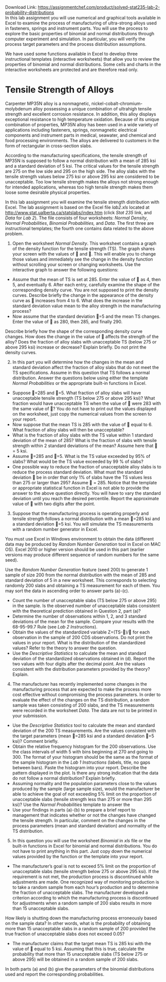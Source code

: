 Download Link: https://assignmentchef.com/product/solved-stat235-lab-2-probability-distributions
<br>
In this lab assignment you will use numerical and graphical tools available in Excel to examine the process of manufacturing of ultra-strong alloys used in fasteners, springs and instrument parts. You will use the process to explore the basic properties of binomial and normal distributions through computer experiment and simulation. In particular, you will verify the process target parameters and the process distribution assumptions.




We have used some functions available in Excel to develop three instructional templates (interactive worksheets) that allow you to review the properties of binomial and normal distributions. Some cells and charts in the interactive worksheets are protected and are therefore read only.

<h1>                                     Tensile Strength of Alloys</h1>

Carpenter MP35N alloy is a nonmagnetic, nickel-cobalt-chromium-molybdenum alloy possessing a unique combination of ultrahigh tensile strength and excellent corrosion resistance. In addition, this alloy displays exceptional resistance to high temperature oxidation. Because of its unique combination of properties, MP35N alloy has been used in a wide variety of applications including fasteners, springs, nonmagnetic electrical components and instrument parts in medical, seawater, and chemical and food processing environments. The alloys are delivered to customers in the form of rectangular in cross-section slabs.

According to the manufacturing specifications, the tensile strength of MP35N is supposed to follow a normal distribution with a mean of 285 ksi and a standard deviation of 5 ksi. The critical values for the tensile strength are 275 on the low side and 295 on the high side. The alloy slabs with the tensile strength values below 275 ksi or above 295 ksi are considered to be unacceptable. Too low tensile strength makes the alloys not strong enough for intended applications, whereas too high tensile strength makes them loose some desirable physical properties.




In this lab assignment you will examine the tensile strength distribution with Excel. The lab assignment is based on the Excel file <em>lab2.xls</em> located at http://www.stat.ualberta.ca/statslabs/index.htm (click <em>Stat 235</em> link, and <em>Data </em>for<em> Lab 2</em>). The file consists of four worksheets: <em>Normal Density</em>, <em>Normal Probabilities</em>, <em>Binomial Probabilities,</em> and <em>Data</em>. The first three are instructional templates; the fourth one contains data related to the above problem.

<ol>

 <li>Open the worksheet <em>Normal Density</em>. This worksheet contains a graph of the density function for the tensile strength (TS). The graph shares your screen with the values of  and . This will enable you to change those values and immediately see the change in the density function without scrolling your screen or changing worksheets. Use the interactive graph to answer the following questions:</li>

</ol>

<ul>

 <li>Assume that the mean of TS is set at 285.  Enter the value of  as 4, then 5, and eventually 6. After each entry, carefully examine the shape of the corresponding density curve. You are not supposed to print the density curves. Describe briefly the change in the appearance of the density curve as  increases from 4 to 6. What does the increase in the standard deviation value mean to the alloy strength in the  manufacturing process?</li>

 <li>Now assume that the standard deviation =5 and the mean TS changes. Enter the value of  as 280, then 285, and finally 290.</li>

</ul>

Describe briefly how the shape of the corresponding density curve changes. How does the change in the value of  affects the strength of the alloy? Does the fraction of alloy slabs with unacceptable TS (below 275 or above 295 ksi) increase or decrease? Explain briefly. Do not print the density curves.

<ol start="2">

 <li>In this part you will determine how the changes in the mean and standard deviation affect the fraction of alloy slabs that do not meet the TS specifications. Assume in this question that TS follows a normal distribution. Answer the questions below using either the template <em>Normal Probabilities</em> or the appropriate built-in functions in Excel.</li>

</ol>

<ul>

 <li>Suppose =285 and =5. What fraction of alloy slabs will have unacceptable tensile strength (TS below 275 or above 295 ksi)? What fraction would have unacceptable TS when the value of  were 283 with the same value of ? You do not have to print out the values displayed on the worksheet, just copy the numerical values from the screen to your report.</li>

 <li>Now suppose that the mean TS is 285 with the value of  equal to 6. What fraction of alloy slabs will then be unacceptable?</li>

 <li>What is the fraction of alloy slabs with the TS value within 1 standard deviation of the mean of 285? What is the fraction of slabs with tensile strength within 2 standard deviations of the mean? Assume here that  = 5 ksi.</li>

 <li>Assume =285 and =5. What is the TS value exceeded by 95% of slabs? What would be the TS value exceeded by 99 % of slabs?</li>

 <li>One possible way to reduce the fraction of unacceptable alloy slabs is to reduce the process standard deviation. What must the standard deviation  be in order that only 1% of slabs have the TS values less than 275 or larger than 295? Assume  = 285. Notice that the template or appropriate statistical function in Excel is not able to provide the answer to the above question directly. You will have to vary the standard deviation until you reach the desired percentile. Report the approximate value of  with two digits after the point.</li>

</ul>

<ol start="3">

 <li>Suppose that the manufacturing process is operating properly and tensile strength follows a normal distribution with a mean =285 ksi and a standard deviation =5 ksi. You will simulate the TS measurements with a random number generator in Excel.</li>

</ol>

You must use Excel in Windows environment to obtain the data (different data may be produced by <em>Random Number Generation </em>tool in Excel on MAC OS). Excel 2010 or higher version should be used in this part (earlier versions may produce different sequence of random numbers for the same seed).




Use the <em>Random Number Generation </em>feature (seed 200) to generate 1 sample of size 200 from the normal distribution with the mean of 285 and standard deviation of 5 in a new worksheet.  This corresponds to selecting randomly 200 slabs and obtaining a TS measurement for each of them. You may sort the data in ascending order to answer parts (a)-(c).

<ul>

 <li>Count the number of unacceptable slabs (TS below 275 or above 295) in the sample. Is the observed number of unacceptable slabs consistent with the theoretical prediction obtained in Question 2, part (a)?</li>

 <li>Determine the number of observations within 1, 2, and 3 standard deviations of the mean for the sample. Compare your results with the 68-95-99.7 Rule (see <em>Lab 2 Instructions</em>).</li>

 <li>Obtain the values of the standardized variable Z=(TS-)/ for each observation in the sample of 200 CDS observations.  Do not print the values in your report. What is the  distribution of the standardized values? Refer to the theory to answer the question.</li>

 <li>Use the <em>Descriptive Statistics</em> to calculate the mean and standard deviation of the standardized observations obtained in (d). Report the two values with four digits after the  decimal point. Are the values consistent with the distribution parameters provided by the  theory? Explain.</li>

</ul>

<ol start="4">

 <li>The manufacturer has recently implemented some changes in the manufacturing process that are expected to make the process more cost effective without compromising the process parameters. In order to evaluate the effect of the changes on the TS distribution, a random sample was taken consisting of 200 slabs, and the TS measurements were recorded in the worksheet <em>Data</em>. The data are not to be printed in your submission.</li>

</ol>

<ul>

 <li>Use the <em>Descriptive Statistics</em> tool to calculate the  mean and standard deviation of the 200 TS measurements. Are the values consistent with the target parameters (mean =285 ksi and a standard deviation =5 ksi)? Comment briefly.</li>

 <li>Obtain the relative frequency histogram for the 200 observations. Use the class intervals of width 5 with bins beginning at 270 and going to 300. The format of your histogram should be the same as the format of the sample histogram in the <em>Lab 1 Instructions</em> (labels, title, no gaps between bars). Paste the histogram into your report. Describe the pattern displayed in the plot. Is there any strong indication that the data do not follow a normal distribution? Explain briefly.</li>

 <li>Assuming normality and the population parameters close to the values produced by the sample (large sample size), would the manufacturer be able to achieve the goal of not  exceeding 5% limit on the proportion of unacceptable slabs (tensile strength less than  275 or more than 295 ksi)? Use the <em>Normal Probabilities</em> template to answer the</li>

 <li>Use your findings in parts (a)-(b) to prepare a brief report to management that indicates whether or not the changes have changed the tensile strength. In particular,  comment on the changes in the process parameters (mean and standard deviation) and  normality of the TS distribution.</li>

</ul>

<ol start="5">

 <li>In this question you will use the worksheet <em>Binomial</em> in <em>xls</em> file or the built-in functions in Excel for binomial and normal distributions. You do not have to print anything in this part. Just copy down the numerical values provided by the function or the template into your report.</li>

</ol>

<ul>

 <li>The manufacturer’s goal is not to exceed 5% limit on the proportion of unacceptable slabs (tensile strength below 275 or above 295 ksi). If the requirement is not met, the production process is discontinued while adjustments are made. One recognized way of monitoring production is to take a random sample from each hour’s production and to determine the fraction of unacceptable slabs. The manufacturer developed a criterion according to which the manufacturing process is discontinued for adjustments when a random sample of 200 slabs results in more than 15 unacceptable slabs.</li>

</ul>

How likely is shutting down the manufacturing process erroneously based on the sample data? In other words, what is the probability of obtaining more than 15 unacceptable slabs in a random sample of 200 provided the true fraction of unacceptable slabs does not exceed 0.05?




<ul>

 <li>The manufacturer claims that the target mean TS is 285 ksi with the value of  equal to 5 ksi. Assuming that this is true, calculate the probability that more than 15 unacceptable slabs (TS below 275 or above 295) will be obtained in a random sample of 200 slabs.</li>

</ul>

In both parts (a) and (b) give the parameters of the binomial distributions used and report the corresponding probabilities.








